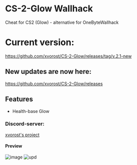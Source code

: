 # CS-2-Glow Wallhack
Cheat for CS2 (Glow) - alternative for OneByteWallhack

# Current version:
https://github.com/xvorost/CS-2-Glow/releases/tag/v.2.1-new

## New updates are now here: 
https://github.com/xvorost/CS-2-Glow/releases

## Features
- Health-base Glow

### Discord-server:
[xvorost's project](https://discord.gg/xagvBetQ7S)

#### Preview
![image](https://github.com/user-attachments/assets/0e6c547a-df54-48b8-9ba1-adada3a5a21f)
![upd](https://github.com/user-attachments/assets/322cdf47-5225-4966-8023-fa5f4f5ac7d8)
